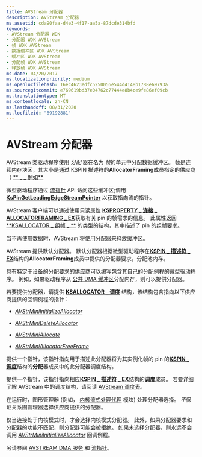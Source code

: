 ```yaml
---
title: AVStream 分配器
description: AVStream 分配器
ms.assetid: cda90faa-d4e3-4f17-aa5a-87dcde314bfd
keywords:
- AVStream 分配器 WDK
- 分配器 WDK AVStream
- 帧 WDK AVStream
- 数据缓冲区 WDK AVStream
- 缓冲区 WDK AVStream
- 分配帧 WDK AVStream
- 释放帧 WDK AVStream
ms.date: 04/20/2017
ms.localizationpriority: medium
ms.openlocfilehash: 16ec4623edfc5250056e544d4148b1788e69793a
ms.sourcegitcommit: e769619bd37e04762c77444e8b4ce9fe86ef09cb
ms.translationtype: MT
ms.contentlocale: zh-CN
ms.lasthandoff: 08/31/2020
ms.locfileid: "89192881"
---
```

# <a name="avstream-allocators"></a>AVStream 分配器





AVStream 类驱动程序使用 *分配* 器在名为 *帧*的单元中分配数据缓冲区。 帧是连续内存块区，其大小是通过 KSPIN 描述符的**AllocatorFraming**成员指定的供应商（ [** \_ \_ 例如**](/windows-hardware/drivers/ddi/ks/ns-ks-_kspin_descriptor_ex)

微型驱动程序通过 [流指针](stream-pointers.md) API 访问这些缓冲区;调用 [**KsPinGetLeadingEdgeStreamPointer**](/windows-hardware/drivers/ddi/ks/nf-ks-kspingetleadingedgestreampointer) 以获取指向流的指针。

AVStream 客户端可以通过使用只读属性 [**KSPROPERTY \_ 连接 \_ ALLOCATORFRAMING \_ EX**](./ksproperty-connection-allocatorframing-ex.md)获取有关 pin 的帧需求的信息。 此属性返回 [**KSALLOCATOR \_ 组帧 \_ **](/windows-hardware/drivers/ddi/ks/ns-ks-ksallocator_framing_ex) 的类型的结构，其中描述了 pin 的组帧要求。

当不再使用数据时，AVStream 将使用分配器来释放缓冲区。

AVStream 提供默认分配器。 默认分配器根据微型驱动程序在[**KSPIN \_ 描述符 \_ EX**](/windows-hardware/drivers/ddi/ks/ns-ks-_kspin_descriptor_ex)结构的**AllocatorFraming**成员中提供的分配器要求，分配池内存。

具有特定于设备的分配要求的供应商可以编写包含其自己的分配例程的微型驱动程序。 例如，如果驱动程序从 [公共 DMA 缓冲区](../kernel/using-common-buffer-system-dma.md)分配内存，则可以提供分配器。

若要提供分配器，请提供 [**KSALLOCATOR \_ 调度**](/windows-hardware/drivers/ddi/ks/ns-ks-_ksallocator_dispatch) 结构，该结构包含指向以下供应商提供的回调例程的指针：

-   [*AVStrMiniInitializeAllocator*](/windows-hardware/drivers/ddi/ks/nc-ks-pfnkspininitializeallocator)

-   [*AVStrMiniDeleteAllocator*](/windows-hardware/drivers/ddi/ks/nc-ks-pfnksdeleteallocator)

-   [*AVStrMiniAllocate*](/windows-hardware/drivers/ddi/ks/nc-ks-pfnksdefaultallocate)

-   [*AVStrMiniAllocatorFreeFrame*](/windows-hardware/drivers/ddi/ks/nc-ks-pfnksdefaultfree)

提供一个指针，该指针指向用于描述此分配器将为其实例化帧的 pin 的[**KSPIN \_ 调度**](/windows-hardware/drivers/ddi/ks/ns-ks-_kspin_dispatch)结构的**分配**器成员中的此分配器调度结构。

提供一个指针，该指针指向相应[**KSPIN \_ 描述符 \_ EX**](/windows-hardware/drivers/ddi/ks/ns-ks-_kspin_descriptor_ex)结构的**调度**成员。 若要详细了解 AVStream 中的调度结构，请阅读 [AVStream 调度表](avstream-dispatch-tables.md)。

在运行时，图形管理器 (例如， [内核流式处理代理](/windows-hardware/drivers/ddi/_stream/index) 模块) 处理分配器选择。 *不*保证关系图管理器选择供应商提供的分配器。

仅当连接处于内核模式时，才会选择内核模式分配器。 此外，如果分配器要求和分配器的功能不匹配，则分配器可能会被拒绝。 如果未选择分配器，则永远不会调用 [*AVStrMiniInitializeAllocator*](/windows-hardware/drivers/ddi/ks/nc-ks-pfnkspininitializeallocator) 回调例程。

另请参阅 [AVSTREAM DMA 服务](avstream-dma-services.md) 和 [流指针](stream-pointers.md)。

 

